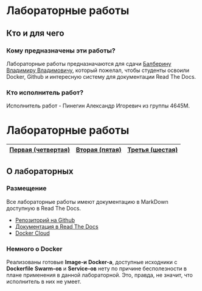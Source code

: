 # Лабораторные работы

## Кто и для чего

### Кому предназначены эти работы?

Лабораторные работы предназначаются для сдачи [Балберину Владимиру Владимовичу](https://openit.guap.ru/moodle/user/profile.php?id=3), который пожелал, чтобы студенты освоили Docker, Github и интересную систему для документации Read The Docs.

### Кто исполнитель работ?

Исполнитель работ - Пинегин Александр Игоревич из группы 4645М.


# Лабораторные работы

[Первая (четвертая)](docs/lab4.md) | [Вторая (пятая)](docs/lab5.md) | [Третья (шестая)](docs/lab6.md)|
-----------------------------------|--------------------------------|--------------------------------|

## О лабораторных

### Размещение

Все лабораторные работы имеют документацию в MarkDown доступную в Read The Docs.

* [Репозиторий на Github](http://blgit.bloodyfo.xyz)
* [Документация в Read The Docs](http://blrtd.bloodyfo.xyz)
* [Docker Cloud](http://bldocker.bloodyfo.xyz)

### Немного о Docker

Реализованы готовые **Image-и** **Docker-а**, доступные исходники с **Dockerfile** **Swarm-ов** и **Service-ов** нету по причине бесполезности в плане применения в данной лабораторной. Это, правда, не значит, что исполнитель в них не умеет.